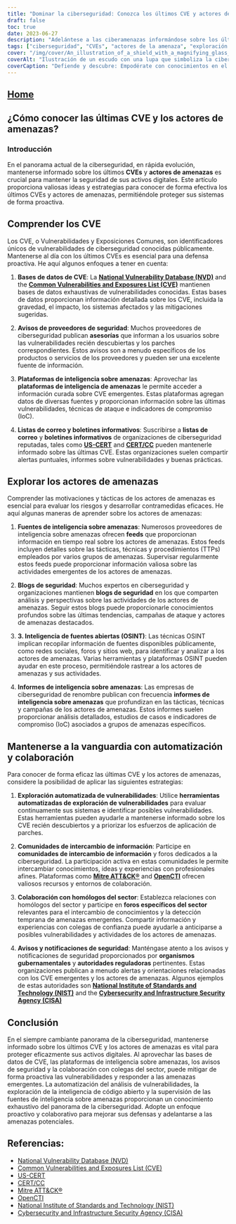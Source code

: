 ```yaml
---
title: "Dominar la ciberseguridad: Conozca los últimos CVE y actores de amenazas"
draft: false
toc: true
date: 2023-06-27
description: "Adelántese a las ciberamenazas informándose sobre los últimos CVE y actores de amenazas mediante estrategias y recursos eficaces."
tags: ["ciberseguridad", "CVEs", "actores de la amenaza", "exploración de vulnerabilidades", "información sobre amenazas", "intercambio de información", "colaboración industrial", "avisos de seguridad", "NVD", "CVE", "US-CERT", "CERT", "Refuerzo ATT&CK", "OpenCTI", "NIST", "CISA", "vulnerabilidades de ciberseguridad", "nuevas amenazas", "defensa proactiva", "análisis automatizado de vulnerabilidades", "inteligencia de fuentes abiertas", "inteligencia sobre amenazas en tiempo real", "tácticas y técnicas de los actores de amenazas", "OSINT técnica", "Bases de datos CVE", "avisos de seguridad para proveedores", "blogs de seguridad", "información sobre amenazas", "comunidades de intercambio de información", "normativa gubernamental"]
cover: "/img/cover/An_illustration_of_a_shield_with_a_magnifying_glass_symboli.png"
coverAlt: "Ilustración de un escudo con una lupa que simboliza la ciberseguridad."
coverCaption: "Defiende y descubre: Empodérate con conocimientos en el ámbito de la ciberseguridad."
---
```


## [Home](/cyber-security-career-playbook-start/)

## ¿Cómo conocer las últimas CVE y los actores de amenazas?

### Introducción

En el panorama actual de la ciberseguridad, en rápida evolución, mantenerse informado sobre los últimos **CVEs** y **actores de amenazas** es crucial para mantener la seguridad de sus activos digitales. Este artículo proporciona valiosas ideas y estrategias para conocer de forma efectiva los últimos CVEs y actores de amenazas, permitiéndole proteger sus sistemas de forma proactiva.

## Comprender los CVE

Los CVE, o Vulnerabilidades y Exposiciones Comunes, son identificadores únicos de vulnerabilidades de ciberseguridad conocidas públicamente. Mantenerse al día con los últimos CVEs es esencial para una defensa proactiva. He aquí algunos enfoques a tener en cuenta:

1. **Bases de datos de CVE**: La [**National Vulnerability Database (NVD)**](https://nvd.nist.gov) and the [**Common Vulnerabilities and Exposures List (CVE)**](https://cve.mitre.org) mantienen bases de datos exhaustivas de vulnerabilidades conocidas. Estas bases de datos proporcionan información detallada sobre los CVE, incluida la gravedad, el impacto, los sistemas afectados y las mitigaciones sugeridas.

2. **Avisos de proveedores de seguridad**: Muchos proveedores de ciberseguridad publican **asesorías** que informan a los usuarios sobre las vulnerabilidades recién descubiertas y los parches correspondientes. Estos avisos son a menudo específicos de los productos o servicios de los proveedores y pueden ser una excelente fuente de información.

3. **Plataformas de inteligencia sobre amenazas**: Aprovechar las **plataformas de inteligencia de amenazas** le permite acceder a información curada sobre CVE emergentes. Estas plataformas agregan datos de diversas fuentes y proporcionan información sobre las últimas vulnerabilidades, técnicas de ataque e indicadores de compromiso (IoC).

4. **Listas de correo y boletines informativos**: Suscribirse a **listas de correo** y **boletines informativos** de organizaciones de ciberseguridad reputadas, tales como [**US-CERT**](https://www.us-cert.gov) and [**CERT/CC**](https://www.cert.org) pueden mantenerle informado sobre las últimas CVE. Estas organizaciones suelen compartir alertas puntuales, informes sobre vulnerabilidades y buenas prácticas.

## Explorar los actores de amenazas

Comprender las motivaciones y tácticas de los actores de amenazas es esencial para evaluar los riesgos y desarrollar contramedidas eficaces. He aquí algunas maneras de aprender sobre los actores de amenazas:

1. **Fuentes de inteligencia sobre amenazas**: Numerosos proveedores de inteligencia sobre amenazas ofrecen **feeds** que proporcionan información en tiempo real sobre los actores de amenazas. Estos feeds incluyen detalles sobre las tácticas, técnicas y procedimientos (TTPs) empleados por varios grupos de amenazas. Supervisar regularmente estos feeds puede proporcionar información valiosa sobre las actividades emergentes de los actores de amenazas.

2. **Blogs de seguridad**: Muchos expertos en ciberseguridad y organizaciones mantienen **blogs de seguridad** en los que comparten análisis y perspectivas sobre las actividades de los actores de amenazas. Seguir estos blogs puede proporcionarle conocimientos profundos sobre las últimas tendencias, campañas de ataque y actores de amenazas destacados.

3. **3. Inteligencia de fuentes abiertas (OSINT)**: Las técnicas OSINT implican recopilar información de fuentes disponibles públicamente, como redes sociales, foros y sitios web, para identificar y analizar a los actores de amenazas. Varias herramientas y plataformas OSINT pueden ayudar en este proceso, permitiéndole rastrear a los actores de amenazas y sus actividades.

4. **Informes de inteligencia sobre amenazas**: Las empresas de ciberseguridad de renombre publican con frecuencia **informes de inteligencia sobre amenazas** que profundizan en las tácticas, técnicas y campañas de los actores de amenazas. Estos informes suelen proporcionar análisis detallados, estudios de casos e indicadores de compromiso (IoC) asociados a grupos de amenazas específicos.

## Mantenerse a la vanguardia con automatización y colaboración

Para conocer de forma eficaz las últimas CVE y los actores de amenazas, considere la posibilidad de aplicar las siguientes estrategias:

1. **Exploración automatizada de vulnerabilidades**: Utilice **herramientas automatizadas de exploración de vulnerabilidades** para evaluar continuamente sus sistemas e identificar posibles vulnerabilidades. Estas herramientas pueden ayudarle a mantenerse informado sobre los CVE recién descubiertos y a priorizar los esfuerzos de aplicación de parches.

2. **Comunidades de intercambio de información**: Participe en **comunidades de intercambio de información** y foros dedicados a la ciberseguridad. La participación activa en estas comunidades le permite intercambiar conocimientos, ideas y experiencias con profesionales afines. Plataformas como [**Mitre ATT&CK®**](https://attack.mitre.org/) and [**OpenCTI**](https://www.opencti.io/) ofrecen valiosos recursos y entornos de colaboración.

3. **Colaboración con homólogos del sector**: Establezca relaciones con homólogos del sector y participe en **foros específicos del sector** relevantes para el intercambio de conocimientos y la detección temprana de amenazas emergentes. Compartir información y experiencias con colegas de confianza puede ayudarle a anticiparse a posibles vulnerabilidades y actividades de los actores de amenazas.

4. **Avisos y notificaciones de seguridad**: Manténgase atento a los avisos y notificaciones de seguridad proporcionados por **organismos gubernamentales** y **autoridades reguladoras** pertinentes. Estas organizaciones publican a menudo alertas y orientaciones relacionadas con los CVE emergentes y los actores de amenazas. Algunos ejemplos de estas autoridades son [**National Institute of Standards and Technology (NIST)**](https://www.nist.gov) and the [**Cybersecurity and Infrastructure Security Agency (CISA)**](https://www.cisa.gov)

## Conclusión

En el siempre cambiante panorama de la ciberseguridad, mantenerse informado sobre los últimos CVE y los actores de amenazas es vital para proteger eficazmente sus activos digitales. Al aprovechar las bases de datos de CVE, las plataformas de inteligencia sobre amenazas, los avisos de seguridad y la colaboración con colegas del sector, puede mitigar de forma proactiva las vulnerabilidades y responder a las amenazas emergentes. La automatización del análisis de vulnerabilidades, la exploración de la inteligencia de código abierto y la supervisión de las fuentes de inteligencia sobre amenazas proporcionan un conocimiento exhaustivo del panorama de la ciberseguridad. Adopte un enfoque proactivo y colaborativo para mejorar sus defensas y adelantarse a las amenazas potenciales.

## Referencias:

- [National Vulnerability Database (NVD)](https://nvd.nist.gov)
- [Common Vulnerabilities and Exposures List (CVE)](https://cve.mitre.org)
- [US-CERT](https://www.us-cert.gov)
- [CERT/CC](https://www.cert.org)
- [Mitre ATT&CK®](https://attack.mitre.org/)
- [OpenCTI](https://www.opencti.io/)
- [National Institute of Standards and Technology (NIST)](https://www.nist.gov)
- [Cybersecurity and Infrastructure Security Agency (CISA)](https://www.cisa.gov)
